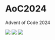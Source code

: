 # AoC2024
Advent of Code 2024


<!--- advent_readme_stars table --->


![](https://img.shields.io/badge/day%20📅-5-blue) ![](https://img.shields.io/badge/stars%20⭐-5-yellow) ![](https://img.shields.io/badge/days%20completed-2-red)